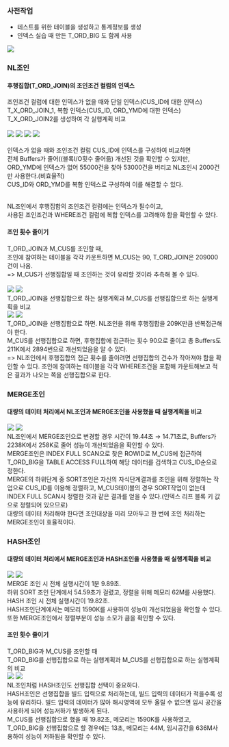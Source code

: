 ### 사전작업
- 테스트를 위한 테이블을 생성하고 통계정보를 생성
- 인덱스 실습 때 만든 T_ORD_BIG 도 함께 사용
<img src="https://user-images.githubusercontent.com/103404127/226230076-d2ca67ce-3748-4a57-8c25-bc7bf1a38875.png">

### NL조인
#### 후행집합(T_ORD_JOIN)의 조인조건 컬럼의 인덱스
조인조건 컬럼에 대한 인덱스가 없을 때와 단일 인덱스(CUS_ID에 대한 인덱스) T_X_ORD_JOIN_1,
복합 인덱스(CUS_ID, ORD_YMD에 대한 인덱스) T_X_ORD_JOIN2를 생성하여 각 실행계획 비교<br>
<br>
<img src="https://user-images.githubusercontent.com/103404127/226230228-1084ad3c-a32e-4604-9d9e-b69a4ad75990.png">
<img src="https://user-images.githubusercontent.com/103404127/226230245-aae600b6-9493-4a61-b031-9423fa6ae1e9.png">
<img src="https://user-images.githubusercontent.com/103404127/226230255-b7367576-6277-442c-8b2c-e718b8016a82.png">
<img src="https://user-images.githubusercontent.com/103404127/226230267-245d76f9-9913-4008-9c69-55e21c2437c2.png">
<br><br>
인덱스가 없을 때와 조인조건 컬럼 CUS_ID에 인덱스를 구성하여 비교하면<br>
전체 Buffers가 줄어((블록I/O횟수 줄어듦) 개선된 것을 확인할 수 있지만, <br>
ORD_YMD에 인덱스가 없어 55000건을 찾아 53000건을 버리고 NL조인시 2000건만 사용한다.(비효율적)<br>
CUS_ID와 ORD_YMD를 복합 인덱스로 구성하여 이를 해결할 수 있다.<br><br>

NL조인에서 후행집합의 조인조건 컬럼에는 인덱스가 필수이고,<br>
사용된 조인조건과 WHERE조건 컬럼에 복합 인덱스를 고려해야 함을 확인할 수 있다.<br>

#### 조인 횟수 줄이기
T_ORD_JOIN과 M_CUS를 조인할 때,<br>
조인에 참여하는 테이블을 각각 카운트하면 M_CUS는 90, T_ORD_JOIN은 209000건이 나옴.<br>
=> M_CUS가 선행집합일 때 조인하는 것이 유리할 것이라 추측해 볼 수 있다.<br>
<br>
<img src="https://user-images.githubusercontent.com/103404127/226230517-dbc956e4-d1aa-4ca8-8401-6d5f19ecbeb9.png">
<img src="https://user-images.githubusercontent.com/103404127/226230528-5a6957d2-7ace-4432-9c67-d3c1c20b1718.png">
<br>
T_ORD_JOIN을 선행집합으로 하는 실행계획과 M_CUS를 선행집합으로 하는 실행계획을 비교<br>
<img src="https://user-images.githubusercontent.com/103404127/226230597-d410d915-5782-439b-aa5e-277145f393db.png">
<img src="https://user-images.githubusercontent.com/103404127/226230606-9ead726f-f02b-4f45-baf3-1d31c067c537.png">
<br>
T_ORD_JOIN을 선행집합으로 하면. NL조인을 위해 후행집합을 209K만큼 반복접근해야 한다.<br>
M_CUS를 선행집합으로 하면, 후행집합에 접근하는 횟수 90으로 줄이고 총 Buffers도 211K에서 2894번으로 개선되었음을 알 수 있다.<br>
=> NL조인에서 후행집합의 접근 횟수를 줄이려면 선행집합의 건수가 작아져야 함을 확인할 수 있다. 조인에 참여하는 테이블을 각각 WHERE조건을 포함해 카운트해보고 적은 결과가 나오는 쪽을 선행집합으로 한다.

### MERGE조인
#### 대량의 데이터 처리에서 NL조인과 MERGE조인을 사용했을 때 실행계획을 비교
<img src="https://user-images.githubusercontent.com/103404127/226230795-f9bda0ba-de2a-476d-bd82-31c19f58155f.png">
<img src="https://user-images.githubusercontent.com/103404127/226230805-652f31fe-74a8-424a-9f3c-0c811edbbdf0.png">
<br>
NL조인에서 MERGE조인으로 변경할 경우 시간이 19.44초 → 14.71초로, Buffers가 2238K에서 258K로 줄어 성능이 개선되었음을 확인할 수 있다.<br>
MERGE조인은 INDEX FULL SCAN으로 찾은 ROWID로 M_CUS에 접근하여 T_ORD_BIG을 TABLE ACCESS FULL하여 해당 데이터를 검색하고 CUS_ID순으로 정한다.<br>
MERGE의 하위단계 중 SORT조인은 자신의 자식단계결과를 조인을 위해 정렬하는 작업으로 CUS_ID를 이용해 정렬하고, M_CUS테이블의 경우 SORT작업이 없는데 INDEX FULL SCAN시 정렬한 것과 같은 결과를 얻을 수 있다.(인덱스 리프 블록 키 값으로 정렬되어 있으므로)<br>
대량의 데이터 처리해야 한다면 조인대상을 미리 모아두고 한 번에 조인 처리하는 MERGE조인이 효율적이다.<br>

### HASH조인
#### 대량의 데이터 처리에서 MERGE조인과 HASH조인을 사용했을 때 실행계획을 비교
<img src="https://user-images.githubusercontent.com/103404127/226230994-3e412b54-7d0f-4b1c-97ab-b828994f9d36.png">
<img src="https://user-images.githubusercontent.com/103404127/226231001-b758a697-ad05-4bcf-a963-02f2922b91cc.png">
<br>
MERGE 조인 시 전체 실행시간이 1분 9.89초.<br>
하위 SORT 조인 단계에서 54.59초가 걸렸고, 정렬을 위해 메모리 62M를 사용했다.<br>
HASH 조인 시 전체 실행시간이 19.82초.<br>
HASH조인단계에서는 메모리 1590K를 사용하여 성능이 개선되었음을 확인할 수 있다.<br>
또한 MERGE조인에서 정렬부분이 성능 소모가 큼을 확인할 수 있다.<br>

#### 조인 횟수 줄이기
T_ORD_BIG과 M_CUS를 조인할 때 <br>
T_ORD_BIG를 선행집합으로 하는 실행계획과 M_CUS를 선행집합으로 하는 실행계획의 비교<br>
<img src="https://user-images.githubusercontent.com/103404127/226231139-729ca05b-27a4-4623-bf47-545435f02f0c.png">
<img src="https://user-images.githubusercontent.com/103404127/226231153-0c45e0a5-61f8-4e35-9357-71ca88c00243.png">
<br>
NL조인처럼 HASH조인도 선행집합 선택이 중요하다.<br>
HASH조인은 선행집합을 빌드 입력으로 처리하는데, 빌드 입력의 데이터가 적을수록 성능에 유리하다. 빌드 입력의 데이터가 많아 해시영역에 모두 올릴 수 없으면 임시 공간을 사용하게 되어 성능저하가 발생하게 된다.<br>
M_CUS를 선행집합으로 했을 때 19.82초, 메모리는 1590K를 사용하였고,<br>
T_ORD_BIG을 선행집합으로 할 경우에는 13초, 메모리는 44M, 임시공간을 636M사용하여 성능이 저하됨을 확인할 수 있다.<br>
